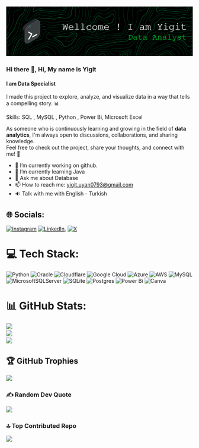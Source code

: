 ![Header Image](Welcome) 

### Hi there 👋, Hi, My name is Yigit
#### I am Data Specialist

I made this project to explore, analyze, and visualize data in a way that tells a compelling story. 📊

Skills: SQL , MySQL , Python , Power Bi, Microsoft Excel

As someone who is continuously learning and growing in the field of **data analytics**, I'm always open to discussions, collaborations, and sharing knowledge.  
Feel free to check out the project, share your thoughts, and connect with me! 🤝  

- 🔭 I’m currently working on github. 
- 🌱 I’m currently learning Java 
- 💬 Ask me about Database 
- 📫 How to reach me: yigit.uyan0793@gmail.com
- 🔉 Talk with me with English - Turkish


## 🌐 Socials:
[![Instagram](https://img.shields.io/badge/Instagram-%23E4405F.svg?logo=Instagram&logoColor=white)]([(https://www.instagram.com/yigituyan/)) [![LinkedIn](https://img.shields.io/badge/LinkedIn-%230077B5.svg?logo=linkedin&logoColor=white)](www.linkedin.com/in/yigit-uyan-7235a8238), [![X](https://img.shields.io/badge/X-black.svg?logo=X&logoColor=white)](https://x.com/YigitUyn) 

# 💻 Tech Stack:
![Python](https://img.shields.io/badge/python-3670A0?style=flat-square&logo=python&logoColor=ffdd54) ![Oracle](https://img.shields.io/badge/Oracle-F80000?style=flat-square&logo=oracle&logoColor=white) ![Cloudflare](https://img.shields.io/badge/Cloudflare-F38020?style=flat-square&logo=Cloudflare&logoColor=white) ![Google Cloud](https://img.shields.io/badge/GoogleCloud-%234285F4.svg?style=flat-square&logo=google-cloud&logoColor=white) ![Azure](https://img.shields.io/badge/azure-%230072C6.svg?style=flat-square&logo=microsoftazure&logoColor=white) ![AWS](https://img.shields.io/badge/AWS-%23FF9900.svg?style=flat-square&logo=amazon-aws&logoColor=white) ![MySQL](https://img.shields.io/badge/mysql-4479A1.svg?style=flat-square&logo=mysql&logoColor=white) ![MicrosoftSQLServer](https://img.shields.io/badge/Microsoft%20SQL%20Server-CC2927?style=flat-square&logo=microsoft%20sql%20server&logoColor=white) ![SQLite](https://img.shields.io/badge/sqlite-%2307405e.svg?style=flat-square&logo=sqlite&logoColor=white) ![Postgres](https://img.shields.io/badge/postgres-%23316192.svg?style=flat-square&logo=postgresql&logoColor=white) ![Power Bi](https://img.shields.io/badge/power_bi-F2C811?style=flat-square&logo=powerbi&logoColor=black) ![Canva](https://img.shields.io/badge/Canva-%2300C4CC.svg?style=flat-square&logo=Canva&logoColor=white)
# 📊 GitHub Stats:
![](https://github-readme-stats.vercel.app/api?username=YigitUyn&theme=gruvbox_light&hide_border=false&include_all_commits=true&count_private=true)<br/>
![](https://github-readme-streak-stats.herokuapp.com/?user=YigitUyn&theme=gruvbox_light&hide_border=false)<br/>
![](https://github-readme-stats.vercel.app/api/top-langs/?username=YigitUyn&theme=gruvbox_light&hide_border=false&include_all_commits=true&count_private=true&layout=compact)

## 🏆 GitHub Trophies
![](https://github-profile-trophy.vercel.app/?username=YigitUyn&theme=gruvbox&no-frame=false&no-bg=true&margin-w=4)

### ✍️ Random Dev Quote
![](https://quotes-github-readme.vercel.app/api?type=horizontal&theme=radical)

### 🔝 Top Contributed Repo
![](https://github-contributor-stats.vercel.app/api?username=YigitUyn&limit=5&theme=dark&combine_all_yearly_contributions=true)
